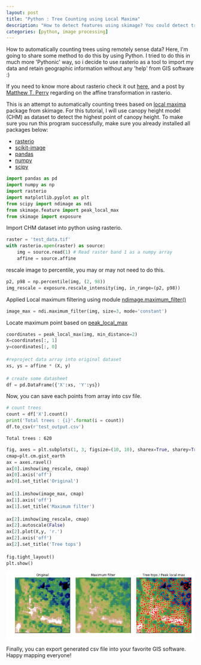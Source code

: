 ```yaml
---
layout: post
title: "Python : Tree Counting using Local Maxima"
description: "How to detect features using skimage? You could detect trees, building, cars, etc."
categories: [python, image processing]
---
```


How to automatically counting trees using remotely sense data? Here, I'm going to share some method to do this by using Python.
I tried to do this in much more 'Pythonic' way, so i decide to use rasterio as a tool to import my data and
retain geographic information without any 'help' from GIS software :)

If you need to know more about rasterio check it out [here](https://rasterio.readthedocs.io/en/latest/), and a post by [Matthew T. Perry](https://www.perrygeo.com/python-affine-transforms.html) regarding on the affine transformation in rasterio.

This is an attempt to automatically counting trees based on [local maxima](http://scikit-image.org/docs/dev/api/skimage.feature.html#skimage.feature.peak_local_max) package from skimage.
For this tutorial, I will use canopy height model (CHM) as dataset to detect the highest point of canopy height.
To make sure you run this program successfully, make sure you already installed all packages below:
- [rasterio](https://pypi.org/project/rasterio/)
- [scikit-image](https://pypi.org/project/scikit-image/)
- [pandas](https://pypi.org/project/pandas/)
- [numpy](https://pypi.org/project/numpy/)
- [scipy](https://pypi.org/project/scipy/)


```python
import pandas as pd
import numpy as np
import rasterio
import matplotlib.pyplot as plt
from scipy import ndimage as ndi
from skimage.feature import peak_local_max
from skimage import exposure
```

Import CHM dataset into python using rasterio.


```python
raster = 'test_data.tif'
with rasterio.open(raster) as source:
    img = source.read(1) # Read raster band 1 as a numpy array
    affine = source.affine
```

rescale image to percentile, you may or may not need to do this.


```python
p2, p98 = np.percentile(img, (2, 98))
img_rescale = exposure.rescale_intensity(img, in_range=(p2, p98))
```

Applied Local maximum filtering using module [ndimage.maximum_filter()](https://docs.scipy.org/doc/scipy-0.16.0/reference/generated/scipy.ndimage.filters.maximum_filter.html)


```python
image_max = ndi.maximum_filter(img, size=3, mode='constant')
```

Locate maximum point based on [peak_local_max](http://scikit-image.org/docs/dev/api/skimage.feature.html#skimage.feature.peak_local_max)


```python
coordinates = peak_local_max(img, min_distance=2)
X=coordinates[:, 1]
y=coordinates[:, 0]

#reproject data array into original dataset
xs, ys = affine * (X, y)

# create some datasheet
df = pd.DataFrame({'X':xs, 'Y':ys})
```

Now, you can save each points from array into csv file.


```python
# count trees
count = df['X'].count()
print('Total trees : {i}'.format(i = count))
df.to_csv(r'test_output.csv')
```

    Total trees : 620



```python
fig, axes = plt.subplots(1, 3, figsize=(10, 10), sharex=True, sharey=True)
cmap=plt.cm.gist_earth
ax = axes.ravel()
ax[0].imshow(img_rescale, cmap)
ax[0].axis('off')
ax[0].set_title('Original')

ax[1].imshow(image_max, cmap)
ax[1].axis('off')
ax[1].set_title('Maximum filter')

ax[2].imshow(img_rescale, cmap)
ax[2].autoscale(False)
ax[2].plot(X,y, 'r.')
ax[2].axis('off')
ax[2].set_title('Tree tops')

fig.tight_layout()
plt.show()
```

![png](../images/post_images/output_12_0.png)

Finally, you can export generated csv file into your favorite GIS software.
Happy mapping everyone!
